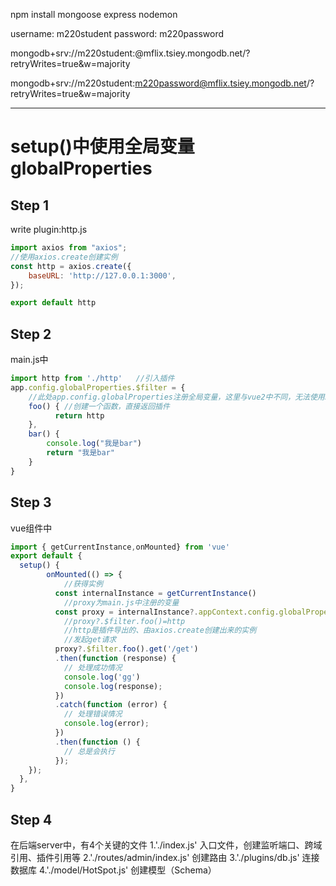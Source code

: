 npm install mongoose express nodemon

username: m220student
password: m220password

mongodb+srv://m220student:<password>@mflix.tsiey.mongodb.net/?retryWrites=true&w=majority

mongodb+srv://m220student:m220password@mflix.tsiey.mongodb.net/?retryWrites=true&w=majority
___


# setup()中使用全局变量globalProperties

## Step 1
write plugin:http.js
```javascript
import axios from "axios";
//使用axios.create创建实例
const http = axios.create({
    baseURL: 'http://127.0.0.1:3000',
});

export default http
```

## Step 2
main.js中
```javascript
import http from './http'   //引入插件
app.config.globalProperties.$filter = {
    //此处app.config.globalProperties注册全局变量，这里与vue2中不同，无法使用$http,因此使用$filter或者其他未在全局注册的单词
    foo() { //创建一个函数，直接返回插件
          return http
    },
    bar() {
        console.log("我是bar")
        return "我是bar"
    }
}
```
## Step 3
vue组件中
```javascript
import { getCurrentInstance,onMounted} from 'vue'
export default {
  setup() {
        onMounted(() => {
            //获得实例
          const internalInstance = getCurrentInstance() 
            //proxy为main.js中注册的变量
          const proxy = internalInstance?.appContext.config.globalProperties
            //proxy?.$filter.foo()=http
            //http是插件导出的、由axios.create创建出来的实例
            //发起get请求
          proxy?.$filter.foo().get('/get')
          .then(function (response) {
            // 处理成功情况
            console.log('gg')
            console.log(response);
          })
          .catch(function (error) {
            // 处理错误情况
            console.log(error);
          })
          .then(function () {
            // 总是会执行
          });
    });
  },
}
```
## Step 4
在后端server中，有4个关键的文件
1.'./index.js'
    入口文件，创建监听端口、跨域引用、插件引用等
2.'./routes/admin/index.js'
    创建路由
3.'./plugins/db.js'
    连接数据库
4.'./model/HotSpot.js'
    创建模型（Schema）